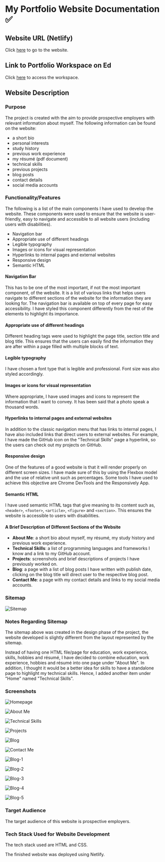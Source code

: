# My Portfolio Website Documentation ✅
## Website URL (Netlify)
Click [here](https://yee-codes.netlify.app/) to go to the website.

## Link to Portfolio Workspace on Ed
Click [here](https://edstem.org/courses/4464/workspaces/pE2kn7K1HNZh7hvbLpnMbJ5BlwgY02qT) to access the workspace.

## Website Description
### Purpose
The project is created with the aim to provide prospective employers with relevant information about myself. The following information can be found on the website:

* a short bio
* personal interests
* study history
* previous work experience
* my résumé (pdf document)
* technical skills
* previous projects
* blog posts
* contact details
* social media accounts

### Functionality/Features
The following is a list of the main components I have used to develop the website. These components were used to ensure that the website is user-friendly, easy to navigate and accessible to all website users (including users with disabilities).

* Navigation bar
* Appropriate use of different headings
* Legible typography
* Images or icons for visual representation
* Hyperlinks to internal pages and external websites
* Responsive design
* Semantic HTML

#### Navigation Bar
This has to be one of the most important, if not the most important component, of the website. It is a list of various links that helps users navigate to different sections of the website for the information they are looking for. The navigation bar is available on top of every page for easy accessibility. I have styled this component differently from the rest of the elements to highlight its importance.

#### Appropriate use of different headings
Different heading tags were used to highlight the page title, section title and blog title. This ensures that the users can easily find the information they are after within a page filled with multiple blocks of text.

#### Legible typography
I have chosen a font type that is legible and professional. Font size was also styled accordingly.

#### Images or icons for visual representation
Where appropriate, I have used images and icons to represent the information that I want to convey. It has been said that a photo speak a thousand words.

#### Hyperlinks to internal pages and external websites
In addition to the classic navigation menu that has links to internal pages, I have also included links that direct users to external websites. For example, I have made the GitHub icon on the "Technical Skills" page a hyperlink, so the users can check out my projects on GitHub.

#### Responsive design
One of the features of a good website is that it will render properly on different screen sizes. I have made sure of this by using the Flexbox model and the use of relative unit such as percentages. Some tools I have used to achieve this objective are Chrome DevTools and the Responsively App.

#### Semantic HTML
I have used semantic HTML tags that give meaning to its content such as, `<header>`, `<footer>`, `<article>`, `<figure>` and `<section>`. This ensures the website is accessible to users with disabilities.

#### A Brief Description of Different Sections of the Website

* **About Me**: a short bio about myself, my résumé, my study history and previous work experience.
* **Technical Skills**: a list of programming languages and frameworks I know and a link to my GitHub account.
* **Projects**: screenshots and brief descriptions of projects I have previously worked on.
* **Blog**: a page with a list of blog posts I have written with publish date, clicking on the blog title will direct user to the respective blog post.
* **Contact Me**: a page with my contact details and links to my social media accounts.

### Sitemap
![Sitemap](sitemap.png)

### Notes Regarding Sitemap
The sitemap above was created in the design phase of the project, the website developed is slightly different from the layout represented by the sitemap.

Instead of having one HTML file/page for education, work experience, skills, hobbies and résumé, I have decided to combine education, work experience, hobbies and résumé into one page under "About Me". In addition, I thought it would be a better idea for skills to have a standalone page to highlight my technical skills. Hence, I added another item under "Home" named "Technical Skills".

### Screenshots
![Homepage](README-images/home.png)

![About Me](README-images/about.png)

![Technical Skills](README-images/skills.png)

![Projects](README-images/projects.png)

![Blog](README-images/blog.png)

![Contact Me](README-images/contact.png)

![Blog-1](README-images/blog1.png)

![Blog-2](README-images/blog2.png)

![Blog-3](README-images/blog3.png)

![Blog-4](README-images/blog4.png)

![Blog-5](README-images/blog5.png)

### Target Audience
The target audience of this website is prospective employers.

### Tech Stack Used for Website Development
The tech stack used are HTML and CSS.

The finished website was deployed using Netlify.
